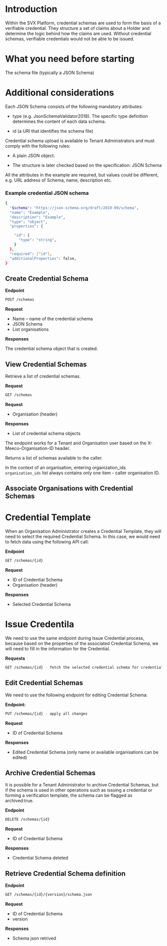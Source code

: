 # Introduction
Within the SVX Platform, credential schemas are used to form the basis of a verifiable credential. They structure a set of claims about a Holder and determine the logic behind how the claims are used. Without credential schemas, verifiable credentials would not be able to be issued.


# What you need before starting
The schema file (typically a JSON Schema)


# Additional considerations
Each JSON Schema consists of the following mandatory attributes:

* type (e.g. JsonSchemaValidator2018). The specific type definition determines the content of each data schema.

* id (a URI that identifies the schema file)

Credential schema upload is available to Tenant Administrators and must comply with the following rules:

* A plain JSON object.

* The structure is later checked based on the specification: JSON Schema

All the attributes in the example are required, but values could be different, e.g. URL address of Schema, name, description etc.



### Example credential JSON schema

```bash
{
  "$schema": "https://json-schema.org/draft/2019-09/schema",
  "name": "Example",
  "description": "Example",
  "type": "object",
  "properties": {

    "id": {
      "type": "string",
    }
  },
  "required": ["id"],
  "additionalProperties": false,
}
```
## Create Credential Schema

**Endpoint**

```bash
POST /schemas
```

**Request**

* Name – name of the credential schema
* JSON Schema
* List organisations

**Responses**

The credential schema object that is created.

## View Credential Schemas

Retrieve a list of credential schemas.

**Request**

```bash
GET /schemas
 ```

**Request**

* Organisation (header)

**Responses**

* List of credential schema objects

The endpoint works for a Tenant and Organisation user based on the X-Meeco-Organisation-ID header.

Returns a list of schemas available to the caller.

In the context of an organisation, entering organization_ids `organization_ids` list always contains only one item - caller organisation ID.



## Associate Organisations with Credential Schemas
# Credential Template
When an Organisation Administrator creates a Credential Template, they will need to select the required Credential Schema. In this case, we would need to fetch data using the following API call:

**Endpoint**

```bash
GET /schemas/{id}
```
**Request**

* ID of Credential Schema
* Organisation (header)

**Responses**

* Selected Credential Schema

# Issue Credentila

We need to use the same endpoint during Issue Credential process, because based on the properties of the associated Credential Schema, we will need to fill in the information for the Credential. 

**Requests**

```bash
GET /schemas/{id} - fetch the selected credential schema for credential
 ```

## Edit Credential Schemas
We need to use the following endpoint for editing Credential Schema:

**Endpoint:**

```bash
PUT /schemas/{id} - apply all changes
 ```
**Request**

* ID of Credential Schema

**Responses**

* Edited Credential Schema (only name or available organisations can be edited)


## Archive Credential Schemas

It is possible for a Tenant Administrator to archive Credential Schemas, but if the schema is used in other operations such as issuing a credential or forming a verification template, the schema can be flagged as archived:true.

**Endpoint**

```bash
DELETE /schemas/{id}
```
**Request**

* ID of Credential Schema

**Responses**

* Credential Schema deleted

## Retrieve Credential Schema definition 

**Endpoint**

```bash
GET /schemas/{id}/{version}/schema.json
```

**Request**

* ID of Credential Schema
* version

**Responses**

* Schema json retrived
